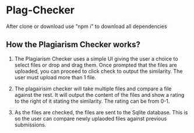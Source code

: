 # Plag-Checker
After clone or download use "npm i" to download all dependencies

## How the Plagiarism Checker works?

1. The Plagiarism Checker uses a simple UI giving the user a choice to select files or drop and drag them. Once prompted that the files are uploaded, you can proceed to click check to output the similarity. The user must upload more than 1 file.

2. The plagairisim checker will take multiple files and compare a file against the rest. It will output the content of the files and show a rating to the right of it stating the similarity. The rating can be from 0-1.

3. As the files are checked, the files are sent to the Sqlite database. This is so the user can compare newly uplaoded files against previous submissions.

